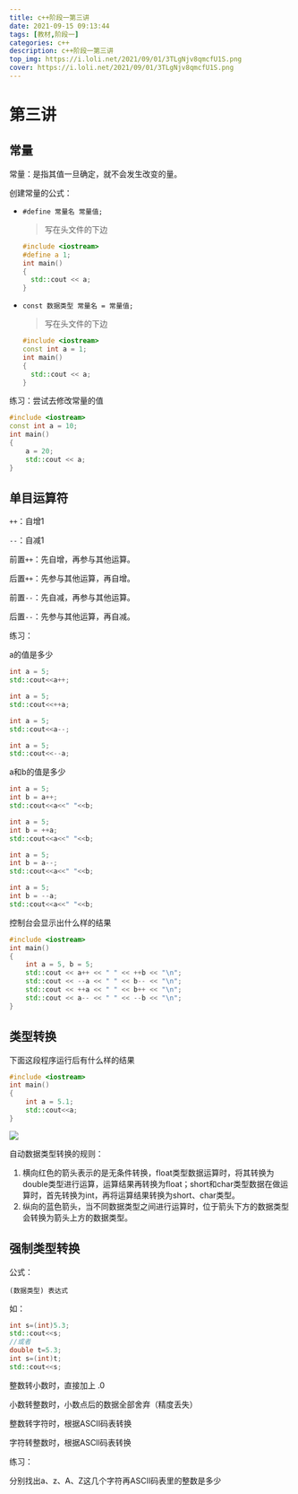 ```yaml
---
title: c++阶段一第三讲
date: 2021-09-15 09:13:44
tags: [教材,阶段一]
categories: c++
description: c++阶段一第三讲
top_img: https://i.loli.net/2021/09/01/3TLgNjv8qmcfU1S.png
cover: https://i.loli.net/2021/09/01/3TLgNjv8qmcfU1S.png
---
```


# 第三讲

## 常量

常量：是指其值一旦确定，就不会发生改变的量。

创建常量的公式：

+ `#define 常量名 常量值;`

  > 写在头文件的下边

  ```c++
  #include <iostream>
  #define a 1;
  int main()
  {
  	std::cout << a;
  }
  ```

+ `const 数据类型 常量名 = 常量值;`

  > 写在头文件的下边

  ```c++
  #include <iostream>
  const int a = 1;
  int main()
  {
  	std::cout << a;
  }
  ```

练习：尝试去修改常量的值

```c++
#include <iostream>
const int a = 10;
int main()
{
	a = 20;
	std::cout << a;
}
```

## 单目运算符

`++`：自增1

`--`：自减1

前置`++`：先自增，再参与其他运算。

后置`++`：先参与其他运算，再自增。

前置`--`：先自减，再参与其他运算。

后置`--`：先参与其他运算，再自减。

练习：

a的值是多少 

```c++
int a = 5;
std::cout<<a++;
```

```c++
int a = 5;
std::cout<<++a;
```

```c++
int a = 5;
std::cout<<a--;
```

```c++
int a = 5;
std::cout<<--a;
```

a和b的值是多少

```c++
int a = 5;
int b = a++;
std::cout<<a<<" "<<b;
```

```c++
int a = 5;
int b = ++a;
std::cout<<a<<" "<<b;
```

```c++
int a = 5;
int b = a--;
std::cout<<a<<" "<<b;
```

```c++
int a = 5;
int b = --a;
std::cout<<a<<" "<<b;
```

控制台会显示出什么样的结果

```c++
#include <iostream>
int main()
{
	int a = 5, b = 5;
	std::cout << a++ << " " << ++b << "\n";
	std::cout << --a << " " << b-- << "\n";
	std::cout << ++a << " " << b++ << "\n";
	std::cout << a-- << " " << --b << "\n";
}
```

## 类型转换

下面这段程序运行后有什么样的结果

```c++
#include <iostream>
int main()
{
	int a = 5.1;
	std::cout<<a;
}
```

![](https://gitee.com/gaoxianglong/picgo/raw/master/img/20210915112324.png)

自动数据类型转换的规则：

1. 横向红色的箭头表示的是无条件转换，float类型数据运算时，将其转换为double类型进行运算，运算结果再转换为float；short和char类型数据在做运算时，首先转换为int，再将运算结果转换为short、char类型。
2. 纵向的蓝色箭头，当不同数据类型之间进行运算时，位于箭头下方的数据类型会转换为箭头上方的数据类型。

## 强制类型转换

公式：

`(数据类型) 表达式`

如：

```c++
int s=(int)5.3;
std::cout<<s;
//或者
double t=5.3;
int s=(int)t;
std::cout<<s;
```

整数转小数时，直接加上 .0

小数转整数时，小数点后的数据全部舍弃（精度丢失）

整数转字符时，根据ASCII码表转换

字符转整数时，根据ASCll码表转换

练习：

分别找出a、z、A、Z这几个字符再ASCII码表里的整数是多少


